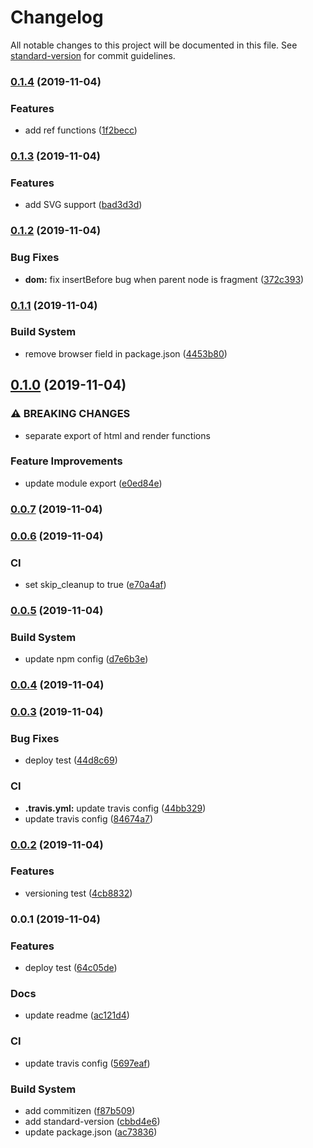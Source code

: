 # Changelog

All notable changes to this project will be documented in this file. See [standard-version](https://github.com/conventional-changelog/standard-version) for commit guidelines.

### [0.1.4](https://github.com/art-bazhin/modeste/compare/v0.1.3...v0.1.4) (2019-11-04)


### Features

* add ref functions ([1f2becc](https://github.com/art-bazhin/modeste/commit/1f2becc4576413fb15415211f77442d6a8e701c0))

### [0.1.3](https://github.com/art-bazhin/modeste/compare/v0.1.2...v0.1.3) (2019-11-04)


### Features

* add SVG support ([bad3d3d](https://github.com/art-bazhin/modeste/commit/bad3d3dc87e93edc2ed20b57282b3a9e03eb3e7c))

### [0.1.2](https://github.com/art-bazhin/modeste/compare/v0.1.1...v0.1.2) (2019-11-04)


### Bug Fixes

* **dom:** fix insertBefore bug when parent node is fragment ([372c393](https://github.com/art-bazhin/modeste/commit/372c393408ad99bb42a8fd9de0b42f251a2c9ade))

### [0.1.1](https://github.com/art-bazhin/modeste/compare/v0.1.0...v0.1.1) (2019-11-04)


### Build System

* remove browser field in package.json ([4453b80](https://github.com/art-bazhin/modeste/commit/4453b8034c9105582e4dd506c9bd394cde7b11fd))

## [0.1.0](https://github.com/art-bazhin/modeste/compare/v0.0.7...v0.1.0) (2019-11-04)


### ⚠ BREAKING CHANGES

* separate export of html and render functions

### Feature Improvements

* update module export ([e0ed84e](https://github.com/art-bazhin/modeste/commit/e0ed84e8779ee98ea333403c46580aa59c5259cf))

### [0.0.7](https://github.com/art-bazhin/modeste/compare/v0.0.6...v0.0.7) (2019-11-04)

### [0.0.6](https://github.com/art-bazhin/modeste/compare/v0.0.5...v0.0.6) (2019-11-04)


### CI

* set skip_cleanup to true ([e70a4af](https://github.com/art-bazhin/modeste/commit/e70a4af725774fd2f1026bebe539919f3f9b798d))

### [0.0.5](https://github.com/art-bazhin/modeste/compare/v0.0.4...v0.0.5) (2019-11-04)


### Build System

* update npm config ([d7e6b3e](https://github.com/art-bazhin/modeste/commit/d7e6b3e62b8702e16f487317f7d3bd43e182c496))

### [0.0.4](https://github.com/art-bazhin/modeste/compare/v0.0.3...v0.0.4) (2019-11-04)

### [0.0.3](https://github.com/art-bazhin/modeste/compare/v0.0.2...v0.0.3) (2019-11-04)


### Bug Fixes

* deploy test ([44d8c69](https://github.com/art-bazhin/modeste/commit/44d8c69b0afb56aa2f14a71a8459438eb5eec9d9))


### CI

* **.travis.yml:** update travis config ([44bb329](https://github.com/art-bazhin/modeste/commit/44bb3296fabcf17c3186ae7c44c8e458cdbbe6f8))
* update travis config ([84674a7](https://github.com/art-bazhin/modeste/commit/84674a7432887fdbeccf1cba816e54d56b15b79d))

### [0.0.2](https://github.com/art-bazhin/modeste/compare/v0.0.1...v0.0.2) (2019-11-04)


### Features

* versioning test ([4cb8832](https://github.com/art-bazhin/modeste/commit/4cb8832da32b650665118d3e9463e4fa03481ab8))

### 0.0.1 (2019-11-04)


### Features

* deploy test ([64c05de](https://github.com/art-bazhin/modeste/commit/64c05de58fcd32d17d517ca2cdacfc134484fed6))


### Docs

* update readme ([ac121d4](https://github.com/art-bazhin/modeste/commit/ac121d4c7ea7ed1434a27a87226aa4b81c9938ad))


### CI

* update travis config ([5697eaf](https://github.com/art-bazhin/modeste/commit/5697eaf85ffe38fd7c036e8a6f8c877cf9cced77))


### Build System

* add commitizen ([f87b509](https://github.com/art-bazhin/modeste/commit/f87b50947cde6618adb1640facdfc2140b369b46))
* add standard-version ([cbbd4e6](https://github.com/art-bazhin/modeste/commit/cbbd4e61ceeae136519edbd3b4399475c01f94fb))
* update package.json ([ac73836](https://github.com/art-bazhin/modeste/commit/ac738362519b67b8b4f706faa030cdaff54daa9e))
